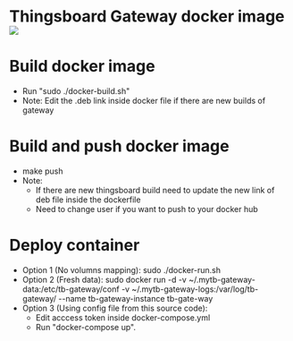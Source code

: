 # Thingsboard Gateway docker image [![](https://images.microbadger.com/badges/version/gmatheu/thingsboard-gateway.svg)](https://microbadger.com/images/gmatheu/thingsboard-gateway "Get your own version badge on microbadger.com")

# Build docker image
- Run "sudo ./docker-build.sh"
- Note: Edit the .deb link inside docker file if there are new builds of gateway

# Build and push docker image
- make push
- Note: 
  - If there are new thingsboard build need to update the new link of deb file inside the dockerfile
  - Need to change user if you want to push to your docker hub

# Deploy container
- Option 1 (No volumns mapping): sudo ./docker-run.sh
- Option 2 (Fresh data): sudo docker run -d -v ~/.mytb-gateway-data:/etc/tb-gateway/conf -v ~/.mytb-gateway-logs:/var/log/tb-gateway/ --name tb-gateway-instance tb-gate-way
- Option 3 (Using config file from this source code): 
  - Edit acccess token inside docker-compose.yml
  - Run "docker-compose up".
